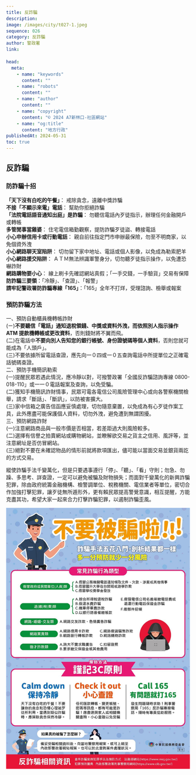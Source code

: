 ```yaml
---
title: 反詐騙
description:
image: /images/city/t027-1.jpeg
sequence: 026
category: 反詐騙
author: 警政署
link:

head:
  meta:
    - name: "keywords"
      content: ""
    - name: "robots"
      content: ""
    - name: "author"
      content: ""
    - name: "copyright"
      content: "© 2024 A7新林口-社區網站"
    - name: "og:title"
      content: "地方行政"
publishedAt: 2024-05-31
toc: true
---
```


## 反詐騙

### 防詐騙十招

**「天下沒有白吃的午餐」**： 戒除貪念，遠離中獎詐騙  
**不接「不顯示來電」電話**： 幫助你拒絕詐騙  
**「法院電話語音通知出庭」是詐騙**： 勿聽信電話內歹徒指示，辦理任何金融開戶或轉帳  
**多管閒事當雞婆**： 住宅電信箱勤觀察，提防詐騙歹徒盜、轉接電話  
**小心申辦信用卡或行動電話**： 親自前往指定門市申辦最保險，勿至不明商家，以免個資外洩  
**小心網路聊天室陷阱**： 切勿留下家中地址、電話或個人影像，以免成為勒索肥羊  
**小心網路援交陷阱**： ＡＴＭ無法辨識軍警身分，切勿聽歹徒指示操作，以免遭恐嚇詐財  
**網路購物要小心**： 線上刷卡先確認網站真假；「一手交錢，一手驗貨」交易有保障  
**防詐騙三要領**：「冷靜」、「查證」、「報警」  
**請牢記警政署防詐騙專線「165」**：「165」全年不打烊，受理諮詢、檢舉或報案

### 預防詐騙方法

一、預防自動櫃員機轉帳詐財  
(ㄧ)**不要聽信「電話」通知退稅領錢、中獎或資料外洩，而依照別人指示操作 ATM 提款機轉帳或更改資料**，否則錢財將不翼而飛。  
(二)在電話中**不要向別人告知您的銀行帳號、身份證號碼等個人資料**，否則您就可能成為「人頭戶」。  
(三)不要依據所留電話查證，應先向一０四或一０五查詢電話中所提單位之正確電話號碼查證。  
二、預防手機簡訊勒索  
(一)提醒民眾若遇此情況，應冷靜以對，可撥警政署「全國反詐騙諮詢專線 0800-018-110」或一一０電話報案及查詢，以免受騙。  
(二)獲知手機簡訊詐財情事，民眾可電各電信公司風險管理中心或向各警察機關檢舉，請求「斷話」、「斷訊」，以防被害擴大。  
(三)家中信箱之廣告信函應妥慎處理，切勿隨意棄置，以免成為有心歹徒作案工具，此外應盡可能保護個人資料，切勿外洩，避免遭到無謂困擾。  
三、預防網路詐財  
(一)注意網路商品與一般市價是否相當，若差距過大則風險較多。  
(二)選擇有信譽之拍賣網站或購物網站，並瞭解欲交易之貨主之信用、風評等，並注意網址是否仿冒網站。  
(三)絕對不要在未確認物品的情形前就將款項匯出，儘可能以當面交易並銀貨兩訖的方式交易。

縱使詐騙手法千變萬化，但是只要遇事遵行「停」、「聽」、「看」守則；勿急、勿躁、多思考、詳查證，一定可以避免被騙及財物損失；而面對千變萬化的新興詐騙犯罪，除由政府統籌金融機構、檢警調單位、稅務機關、電信業者等單位，密切合作加強打擊犯罪，讓歹徒無所遁形外，更有賴民眾提高警覺意識，相互提醒，方能克盡其功，希望大家一起來合力打擊詐騙犯罪，以遏制詐騙歪風。

![t027-1.jpeg](/images/city/t027-1.jpeg)
